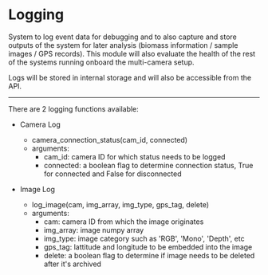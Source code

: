 # Logging

System to log event data for debugging and to also capture and store outputs of the system for later analysis (biomass information / sample images / GPS records). This module will also evaluate the health of the rest of the systems running onboard the multi-camera setup. 

Logs will be stored in internal storage and will also be accessible from the API. 

****

There are 2 logging functions available:
* Camera Log
  * camera_connection_status(cam_id, connected)
  * arguments:
    * cam_id: camera ID for which status needs to be logged
    * connected: a boolean flag to determine connection status, True for connected and False for disconnected

* Image Log
  * log_image(cam, img_array, img_type, gps_tag, delete)
  * arguments:
    * cam: camera ID from which the image originates
    * img_array: image numpy array
    * img_type: image category such as 'RGB', 'Mono', 'Depth', etc
    * gps_tag: lattitude and longitude to be embedded into the image
    * delete: a boolean flag to determine if image needs to be deleted after it's archived